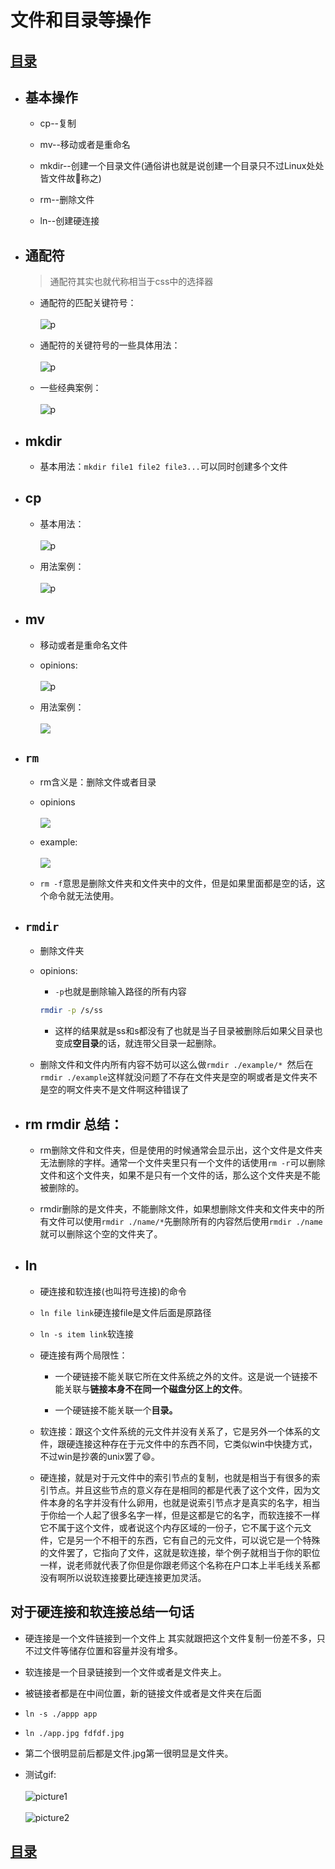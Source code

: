 # 文件和目录等操作

## [目录](.https://github.com/shgopher/GOFamily/tree/master/%E5%85%A5%E9%97%A8%E7%AF%87/%E6%93%8D%E4%BD%9C%E7%B3%BB%E7%BB%9F/shell)

- ## 基本操作

    - cp--复制

    - mv--移动或者是重命名

    - mkdir--创建一个目录文件(通俗讲也就是说创建一个目录只不过Linux处处皆文件故称之)

    - rm--删除文件

    - ln--创建硬连接

- ## 通配符

    > 通配符其实也就代称相当于css中的选择器

    - 通配符的匹配关键符号：<br><br>![p](../picture/tong.png)

    - 通配符的关键符号的一些具体用法：<br><br>![p](../picture/tong-1.png)

    - 一些经典案例：<br><br>![p](../picture/tong-e.png)
- ## mkdir

    - 基本用法：`mkdir file1 file2 file3...`可以同时创建多个文件

- ## cp

    - 基本用法：<br><br>![p](../picture/cp-opinios.png)

    - 用法案例：<br><br>![p](../picture/cp-example.png)

- ## mv

    - 移动或者是重命名文件

    - opinions:<br><br>![p](../picture/mv.png)

    - 用法案例：<br><br>![](../picture/mv-1.png)

- ## `rm`

    - rm含义是：删除文件或者目录

    - opinions<br><br>![](../picture/rm.png)

    - example:<br><br>![](../picture/rm-1.png)

    - `rm -f`意思是删除文件夹和文件夹中的文件，但是如果里面都是空的话，这个命令就无法使用。

- ## `rmdir`
    - 删除文件夹
    - opinions:
        - `-p`也就是删除输入路径的所有内容
        ```bash
        rmdir -p /s/ss
        ```

        - 这样的结果就是ss和s都没有了也就是当子目录被删除后如果父目录也变成**空目录**的话，就连带父目录一起删除。

    - 删除文件和文件内所有内容不妨可以这么做`rmdir ./example/* `然后在`rmdir ./example`这样就没问题了不存在文件夹是空的啊或者是文件夹不是空的啊文件夹不是文件啊这种错误了

- ## rm rmdir 总结：

    - rm删除文件和文件夹，但是使用的时候通常会显示出，这个文件是文件夹无法删除的字样。通常一个文件夹里只有一个文件的话使用`rm -r`可以删除文件和这个文件夹，如果不是只有一个文件的话，那么这个文件夹是不能被删除的。

    - rmdir删除的是文件夹，不能删除文件，如果想删除文件夹和文件夹中的所有文件可以使用`rmdir ./name/*`先删除所有的内容然后使用`rmdir ./name`就可以删除这个空的文件夹了。

- ## ln
    - 硬连接和软连接(也叫符号连接)的命令

    - `ln file link`硬连接file是文件后面是原路径

    - `ln -s item link`软连接

    - 硬连接有两个局限性：
        - 一个硬链接不能关联它所在文件系统之外的文件。这是说一个链接不能关联与**链接本身不在同一个磁盘分区上的文件**。

        - 一个硬链接不能关联一个**目录。**
    - 软连接：跟这个文件系统的元文件并没有关系了，它是另外一个体系的文件，跟硬连接这种存在于元文件中的东西不同，它类似win中快捷方式，不过win是抄袭的unix罢了😄。
    - 硬连接，就是对于元文件中的索引节点的复制，也就是相当于有很多的索引节点。并且这些节点的意义存在是相同的都是代表了这个文件，因为文件本身的名字并没有什么卵用，也就是说索引节点才是真实的名字，相当于你给一个人起了很多名字一样，但是这都是它的名字，而软连接不一样它不属于这个文件，或者说这个内存区域的一份子，它不属于这个元文件，它是另一个不相干的东西，它有自己的元文件，可以说它是一个特殊的文件罢了，它指向了文件，这就是软连接，举个例子就相当于你的职位一样，说老师就代表了你但是你跟老师这个名称在户口本上半毛线关系都没有啊所以说软连接要比硬连接更加灵活。

## 对于硬连接和软连接总结一句话

- 硬连接是一个文件链接到一个文件上
其实就跟把这个文件复制一份差不多，只不过文件等储存位置和容量并没有增多。
- 软连接是一个目录链接到一个文件或者是文件夹上。
- 被链接者都是在中间位置，新的链接文件或者是文件夹在后面
- `ln -s ./appp app`

- `ln ./app.jpg fdfdf.jpg`

- 第二个很明显前后都是文件.jpg第一很明显是文件夹。

- 测试gif:<br><br>![picture1](../picture/ln-1.gif)<br><br>![picture2](../picture/ln-2.gif)


## [目录](.https://github.com/shgopher/GOFamily/tree/master/%E5%85%A5%E9%97%A8%E7%AF%87/%E6%93%8D%E4%BD%9C%E7%B3%BB%E7%BB%9F/shell)
